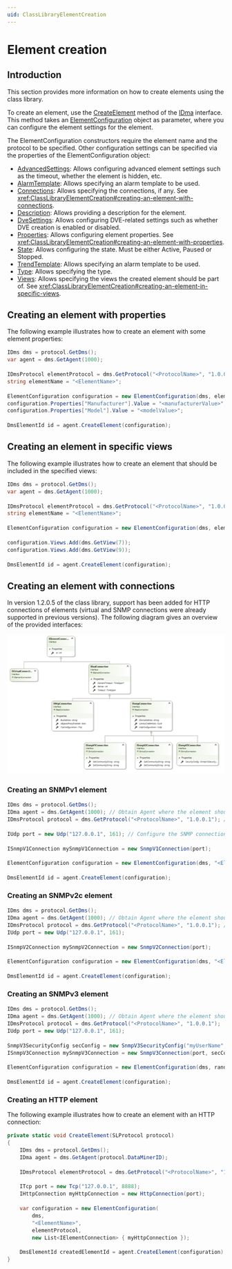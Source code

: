 ```yaml
---
uid: ClassLibraryElementCreation
---
```


# Element creation

## Introduction

This section provides more information on how to create elements using the class library.

To create an element, use the [CreateElement](xref:Skyline.DataMiner.Library.Common.IDma.CreateElement(Skyline.DataMiner.Library.Common.ElementConfiguration)) method of the [IDma](xref:Skyline.DataMiner.Library.Common.IDma) interface.
This method takes an [ElementConfiguration](xref:Skyline.DataMiner.Library.Common.ElementConfiguration) object as parameter, where you can configure the  element settings for the element.

The ElementConfiguration constructors require the element name and the protocol to be specified.
Other configuration settings can be specified via the properties of the ElementConfiguration object:

- [AdvancedSettings](xref:Skyline.DataMiner.Library.Common.ElementConfiguration.AdvancedSettings): Allows configuring advanced element settings such as the timeout, whether the element is hidden, etc.
- [AlarmTemplate](xref:Skyline.DataMiner.Library.Common.ElementConfiguration.AlarmTemplate): Allows specifying an alarm template to be used.
- [Connections](xref:Skyline.DataMiner.Library.Common.ElementConfiguration.Connections): Allows specifying the connections, if any. See <xref:ClassLibraryElementCreation#creating-an-element-with-connections>.
- [Description](xref:Skyline.DataMiner.Library.Common.ElementConfiguration.Description): Allows providing a description for the element.
- [DveSettings](xref:Skyline.DataMiner.Library.Common.ElementConfiguration.DveSettings): Allows configuring DVE-related settings such as whether DVE creation is enabled or disabled.
- [Properties](xref:Skyline.DataMiner.Library.Common.ElementConfiguration.Properties): Allows configuring element properties. See <xref:ClassLibraryElementCreation#creating-an-element-with-properties>.
- [State](xref:Skyline.DataMiner.Library.Common.ElementConfiguration.State): Allows configuring the state. Must be either Active, Paused or Stopped.
- [TrendTemplate](xref:Skyline.DataMiner.Library.Common.ElementConfiguration.TrendTemplate): Allows specifying an alarm template to be used.
- [Type](xref:Skyline.DataMiner.Library.Common.ElementConfiguration.Type): Allows specifying the type.
- [Views](xref:Skyline.DataMiner.Library.Common.ElementConfiguration.Views): Allows specifying the views the created element should be part of. See <xref:ClassLibraryElementCreation#creating-an-element-in-specific-views>.

## Creating an element with properties

The following example illustrates how to create an element with some element properties:

```csharp
IDms dms = protocol.GetDms();
var agent = dms.GetAgent(1000);

IDmsProtocol elementProtocol = dms.GetProtocol("<ProtocolName>", "1.0.0.1");
string elementName = "<ElementName>";

ElementConfiguration configuration = new ElementConfiguration(dms, elementName, elementProtocol);
configuration.Properties["Manufacturer"].Value = "<manufacturerValue>";
configuration.Properties["Model"].Value = "<modelValue>";

DmsElementId id = agent.CreateElement(configuration);
```

## Creating an element in specific views

The following example illustrates how to create an element that should be included in the specified views:

```csharp
IDms dms = protocol.GetDms();
var agent = dms.GetAgent(1000);

IDmsProtocol elementProtocol = dms.GetProtocol("<ProtocolName>", "1.0.0.1");
string elementName = "<ElementName>";

ElementConfiguration configuration = new ElementConfiguration(dms, elementName, elementProtocol);

configuration.Views.Add(dms.GetView(7));
configuration.Views.Add(dms.GetView(9));

DmsElementId id = agent.CreateElement(configuration);
```

## Creating an element with connections

In version 1.2.0.5 of the class library, support has been added for HTTP connections of elements (virtual and SNMP connections were already supported in previous versions). The following diagram gives an overview of the provided interfaces:

![alt text](../../images/classlibrary1205_1.png "Connections class diagram")

### Creating an SNMPv1 element

```csharp
IDms dms = protocol.GetDms();
IDma agent = dms.GetAgent(1000); // Obtain Agent where the element should be created.
IDmsProtocol protocol = dms.GetProtocol("<ProtocolName>", "1.0.0.1"); // Specify the protocol the element will run.

IUdp port = new Udp("127.0.0.1", 161); // Configure the SNMP connection.

ISnmpV1Connection mySnmpV1Connection = new SnmpV1Connection(port);

ElementConfiguration configuration = new ElementConfiguration(dms, "<ElementName>", protocol, new List<IElementConnection> { mySnmpV1Connection });

DmsElementId id = agent.CreateElement(configuration);
```

### Creating an SNMPv2c element

```csharp
IDms dms = protocol.GetDms();
IDma agent = dms.GetAgent(1000); // Obtain Agent where the element should be created.
IDmsProtocol protocol = dms.GetProtocol("<ProtocolName>", "1.0.0.1"); // Specify the protocol
IUdp port = new Udp("127.0.0.1", 161);

ISnmpV2Connection mySnmpV2Connection = new SnmpV2Connection(port);

ElementConfiguration configuration = new ElementConfiguration(dms, "<ElementName>", protocol, new List<IElementConnection> { mySnmpV2Connection });

DmsElementId id = agent.CreateElement(configuration);
```

### Creating an SNMPv3 element

```csharp
IDms dms = protocol.GetDms();
IDma agent = dms.GetAgent(1000); // Obtain Agent where the element should be created.
IDmsProtocol protocol = dms.GetProtocol("<ProtocolName>", "1.0.0.1");
IUdp port = new Udp("127.0.0.1", 161);

SnmpV3SecurityConfig secConfig = new SnmpV3SecurityConfig("myUserName", "myAuthKey", SnmpV3AuthenticationAlgorithm.Md5, "myEncryptionKey", SnmpV3EncryptionAlgorithm.Aes128);
ISnmpV3Connection mySnmpV3Connection = new SnmpV3Connection(port, secConfig);

ElementConfiguration configuration = new ElementConfiguration(dms, randomizedElementName, protocol, new List<IElementConnection> { mySnmpV3Connection });

DmsElementId id = agent.CreateElement(configuration);
```

### Creating an HTTP element

The following example illustrates how to create an element with an HTTP connection:

```csharp
private static void CreateElement(SLProtocol protocol)
{
    IDms dms = protocol.GetDms();
    IDma agent = dms.GetAgent(protocol.DataMinerID);
    
    IDmsProtocol elementProtocol = dms.GetProtocol("<ProtocolName>", "1.0.0.1");
    
    ITcp port = new Tcp("127.0.0.1", 8888);
    IHttpConnection myHttpConnection = new HttpConnection(port);
    
    var configuration = new ElementConfiguration(
        dms,
        "<ElementName>",
        elementProtocol,
        new List<IElementConnection> { myHttpConnection });
    
    DmsElementId createdElementId = agent.CreateElement(configuration);
}
```
